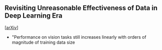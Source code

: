 ## Revisiting Unreasonable Effectiveness of Data in Deep Learning Era

[[arXiv](https://arxiv.org/abs/1707.02968)]

* "Performance on vision tasks still increases linearly with orders of magnitude of training data size
